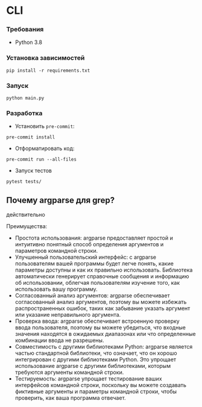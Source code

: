 # CLI

### Требования

* Python 3.8

### Установка зависимостей

```shell
pip install -r requirements.txt
```

### Запуск

```shell
python main.py
```

### Разработка

- Установить `pre-commit`:

```shell
pre-commit install
```

- Отформатировать код:

```shell
pre-commit run --all-files
```

- Запуск тестов
```shell
pytest tests/
```

## Почему argparse для grep?
действительно

Преимущества:
- Простота использования: argparse предоставляет простой и интуитивно понятный способ определения аргументов и параметров командной строки.
- Улучшенный пользовательский интерфейс: с argparse пользователям вашей программы будет легче понять, какие параметры доступны и как их правильно использовать. Библиотека автоматически генерирует справочные сообщения и информацию об использовании, облегчая пользователям изучение того, как использовать вашу программу.
- Согласованный анализ аргументов: argparse обеспечивает согласованный анализ аргументов, поэтому вы можете избежать распространенных ошибок, таких как забывание указать аргумент или указание неправильного аргумента.
- Проверка ввода: argparse обеспечивает встроенную проверку ввода пользователя, поэтому вы можете убедиться, что входные значения находятся в ожидаемых диапазонах или что определенные комбинации ввода не разрешены.
- Совместимость с другими библиотеками Python: argparse является частью стандартной библиотеки, что означает, что он хорошо интегрирован с другими библиотеками Python. Это упрощает использование argparse с другими библиотеками, которым требуются аргументы командной строки.
- Тестируемость: argparse упрощает тестирование ваших интерфейсов командной строки, поскольку вы можете создавать фиктивные аргументы и параметры командной строки, чтобы проверить, как ваша программа отвечает.
